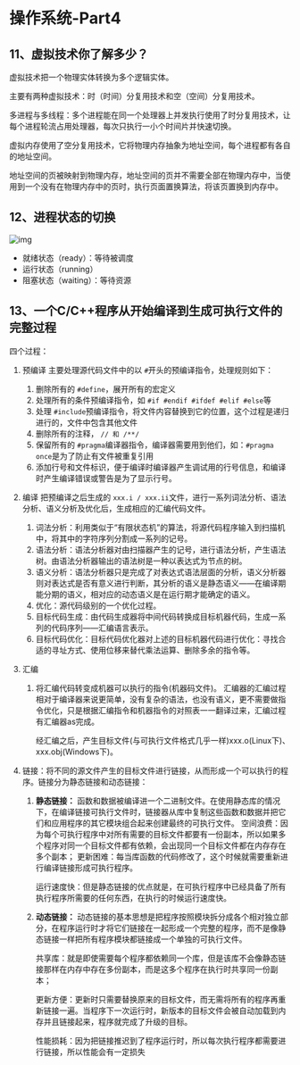 # 操作系统-Part4

## 11、虚拟技术你了解多少？

虚拟技术把一个物理实体转换为多个逻辑实体。

主要有两种虚拟技术：时（时间）分复用技术和空（空间）分复用技术。

多进程与多线程：多个进程能在同一个处理器上并发执行使用了时分复用技术，让每个进程轮流占用处理器，每次只执行一小个时间片并快速切换。

虚拟内存使用了空分复用技术，它将物理内存抽象为地址空间，每个进程都有各自的地址空间。

地址空间的页被映射到物理内存，地址空间的页并不需要全部在物理内存中，当使用到一个没有在物理内存中的页时，执行页面置换算法，将该页置换到内存中。

## 12、进程状态的切换

![img](http://oss.interviewguide.cn/img/202205220001439.png)

- 就绪状态（ready）：等待被调度
- 运行状态（running）
- 阻塞状态（waiting）：等待资源

## 13、一个C/C++程序从开始编译到生成可执行文件的完整过程

四个过程：

1. 预编译 主要处理源代码文件中的以 `#`开头的预编译指令，处理规则如下：

   1. 删除所有的 `#define`，展开所有的宏定义
   2. 处理所有的条件预编译指令，如 `#if #endif #ifdef #elif #else`等
   3. 处理 `#include`预编译指令，将文件内容替换到它的位置，这个过程是递归进行的，文件中包含其他文件
   4. 删除所有的注释， `// 和 /**/`
   5. 保留所有的 `#pragma`编译器指令，编译器需要用到他们，如：`#pragma once`是为了防止有文件被重复引用
   6. 添加行号和文件标识，便于编译时编译器产生调试用的行号信息，和编译时产生编译错误或警告是为了显示行号。

2. 编译 把预编译之后生成的 `xxx.i / xxx.ii`文件，进行一系列词法分析、语法分析、语义分析及优化后，生成相应的汇编代码文件。

   1. 词法分析：利用类似于“有限状态机”的算法，将源代码程序输入到扫描机中，将其中的字符序列分割成一系列的记号。
   2. 语法分析：语法分析器对由扫描器产生的记号，进行语法分析，产生语法树。由语法分析器输出的语法树是一种以表达式为节点的树。
   3. 语义分析：语法分析器只是完成了对表达式语法层面的分析，语义分析器则对表达式是否有意义进行判断，其分析的语义是静态语义——在编译期能分期的语义，相对应的动态语义是在运行期才能确定的语义。
   4. 优化：源代码级别的一个优化过程。
   5. 目标代码生成：由代码生成器将中间代码转换成目标机器代码，生成一系列的代码序列——汇编语言表示。
   6. 目标代码优化：目标代码优化器对上述的目标机器代码进行优化：寻找合适的寻址方式、使用位移来替代乘法运算、删除多余的指令等。

3. 汇编

   1. 将汇编代码转变成机器可以执行的指令(机器码文件)。 汇编器的汇编过程相对于编译器来说更简单，没有复杂的语法，也没有语义，更不需要做指令优化，只是根据汇编指令和机器指令的对照表一一翻译过来，汇编过程有汇编器as完成。

      经汇编之后，产生目标文件(与可执行文件格式几乎一样)xxx.o(Linux下)、xxx.obj(Windows下)。

4. 链接：将不同的源文件产生的目标文件进行链接，从而形成一个可以执行的程序。链接分为静态链接和动态链接：

   1. **静态链接：** 函数和数据被编译进一个二进制文件。在使用静态库的情况下，在编译链接可执行文件时，链接器从库中复制这些函数和数据并把它们和应用程序的其它模块组合起来创建最终的可执行文件。 空间浪费：因为每个可执行程序中对所有需要的目标文件都要有一份副本，所以如果多个程序对同一个目标文件都有依赖，会出现同一个目标文件都在内存存在多个副本； 更新困难：每当库函数的代码修改了，这个时候就需要重新进行编译链接形成可执行程序。

      运行速度快：但是静态链接的优点就是，在可执行程序中已经具备了所有执行程序所需要的任何东西，在执行的时候运行速度快。

   2. **动态链接：** 动态链接的基本思想是把程序按照模块拆分成各个相对独立部分，在程序运行时才将它们链接在一起形成一个完整的程序，而不是像静态链接一样把所有程序模块都链接成一个单独的可执行文件。

      共享库：就是即使需要每个程序都依赖同一个库，但是该库不会像静态链接那样在内存中存在多份副本，而是这多个程序在执行时共享同一份副本；

      更新方便：更新时只需要替换原来的目标文件，而无需将所有的程序再重新链接一遍。当程序下一次运行时，新版本的目标文件会被自动加载到内存并且链接起来，程序就完成了升级的目标。

      性能损耗：因为把链接推迟到了程序运行时，所以每次执行程序都需要进行链接，所以性能会有一定损失